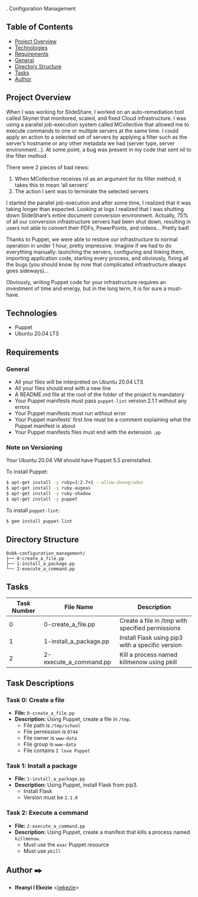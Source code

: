 . Configuration Management

## Table of Contents

- [Project Overview](#project-overview)
- [Technologies](#technologies)
- [Requirements](#requirements)
- [General](#general)
- [Directory Structure](#directory-structure)
- [Tasks](#tasks)
- [Author](#author)

## Project Overview

When I was working for SlideShare, I worked on an auto-remediation tool called Skynet that monitored, scaled, and fixed Cloud infrastructure. I was using a parallel job-execution system called MCollective that allowed me to execute commands to one or multiple servers at the same time. I could apply an action to a selected set of servers by applying a filter such as the server’s hostname or any other metadata we had (server type, server environment…). At some point, a bug was present in my code that sent nil to the filter method.

There were 2 pieces of bad news:

1. When MCollective receives nil as an argument for its filter method, it takes this to mean ‘all servers’
2. The action I sent was to terminate the selected servers

I started the parallel job-execution and after some time, I realized that it was taking longer than expected. Looking at logs I realized that I was shutting down SlideShare’s entire document conversion environment. Actually, 75% of all our conversion infrastructure servers had been shut down, resulting in users not able to convert their PDFs, PowerPoints, and videos… Pretty bad!

Thanks to Puppet, we were able to restore our infrastructure to normal operation in under 1 hour, pretty impressive. Imagine if we had to do everything manually: launching the servers, configuring and linking them, importing application code, starting every process, and obviously, fixing all the bugs (you should know by now that complicated infrastructure always goes sideways)…

Obviously, writing Puppet code for your infrastructure requires an investment of time and energy, but in the long term, it is for sure a must-have.

## Technologies

- Puppet
- Ubuntu 20.04 LTS

## Requirements

### General

- All your files will be interpreted on Ubuntu 20.04 LTS
- All your files should end with a new line
- A README.md file at the root of the folder of the project is mandatory
- Your Puppet manifests must pass `puppet-lint` version 2.1.1 without any errors
- Your Puppet manifests must run without error
- Your Puppet manifests' first line must be a comment explaining what the Puppet manifest is about
- Your Puppet manifests files must end with the extension `.pp`

### Note on Versioning

Your Ubuntu 20.04 VM should have Puppet 5.5 preinstalled.

To install Puppet:

```sh
$ apt-get install -y ruby=1:2.7+1 --allow-downgrades
$ apt-get install -y ruby-augeas
$ apt-get install -y ruby-shadow
$ apt-get install -y puppet
```

To install `puppet-lint`:

```sh
$ gem install puppet-lint
```

## Directory Structure

```plaintext
0x0A-configuration_management/
├── 0-create_a_file.pp
├── 1-install_a_package.pp
└── 2-execute_a_command.pp
```

## Tasks

| Task Number | File Name              | Description                                      |
|-------------|-------------------------|--------------------------------------------------|
| 0           | 0-create_a_file.pp      | Create a file in /tmp with specified permissions |
| 1           | 1-install_a_package.pp  | Install Flask using pip3 with a specific version |
| 2           | 2-execute_a_command.pp  | Kill a process named killmenow using pkill       |

## Task Descriptions

### Task 0: Create a file

- **File:** `0-create_a_file.pp`
- **Description:** Using Puppet, create a file in `/tmp`.
  - File path is `/tmp/school`
  - File permission is `0744`
  - File owner is `www-data`
  - File group is `www-data`
  - File contains `I love Puppet`

### Task 1: Install a package

- **File:** `1-install_a_package.pp`
- **Description:** Using Puppet, install Flask from pip3.
  - Install Flask
  - Version must be `2.1.0`

### Task 2: Execute a command

- **File:** `2-execute_a_command.pp`
- **Description:** Using Puppet, create a manifest that kills a process named `killmenow`.
  - Must use the `exec` Puppet resource
  - Must use `pkill`

## Author :black_nib:

* **Ifeanyi I Ekezie** <[iiekezie](https://github.com/iiekezie)>
